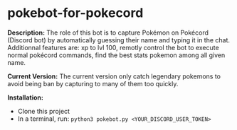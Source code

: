 # pokebot-for-pokecord

**Description:**
The role of this bot is to capture Pokémon on Pokécord (Discord bot) by automatically guessing their name and typing it in the chat. Additionnal features are: xp to lvl 100, remotly control the bot to execute normal pokécord commands, find the best stats pokemon among all given name.

**Current Version:**
The current version only catch legendary pokemons to avoid being ban by capturing to many of them too quickly.

**Installation:** 
- Clone this project
- In a terminal, run: `python3 pokebot.py <YOUR_DISCORD_USER_TOKEN>`
